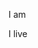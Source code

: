 I am

I live

<!---
JohnLoock/JohnLoock is a ✨ special ✨ repository because its `README.md` (this file) appears on your GitHub profile.
You can click the Preview link to take a look at your changes.
--->
